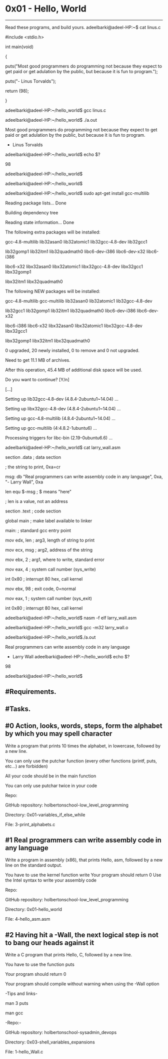# 0x01 - Hello, World
--------------------------------------------------------------------
Read these programs, and build yours.
adeelbarki@adeel-HP:~$ cat linus.c

#include <stdio.h>

int main(void)

{

puts("Most good programmers do programming not because they expect to get paid or get adulation by the public, but because it is fun to program.");

puts("- Linus Torvalds");

return (98);

}

adeelbarki@adeel-HP:~/hello_world$ gcc linus.c

adeelbarki@adeel-HP:~/hello_world$ ./a.out

Most good programmers do programming not because they expect to get paid or get adulation by the public, but because it is fun to program.
- Linus Torvalds

adeelbarki@adeel-HP:~/hello_world$ echo $?

98

adeelbarki@adeel-HP:~/hello_world$

adeelbarki@adeel-HP:~/hello_world$

adeelbarki@adeel-HP:~/hello_world$ sudo apt-get install gcc-multilib

Reading package lists... Done

Building dependency tree

Reading state information... Done

The following extra packages will be installed:

gcc-4.8-multilib lib32asan0 lib32atomic1 lib32gcc-4.8-dev lib32gcc1

lib32gomp1 lib32itm1 lib32quadmath0 libc6-dev-i386 libc6-dev-x32 libc6-i386

libc6-x32 libx32asan0 libx32atomic1 libx32gcc-4.8-dev libx32gcc1 libx32gomp1

libx32itm1 libx32quadmath0

The following NEW packages will be installed:

gcc-4.8-multilib gcc-multilib lib32asan0 lib32atomic1 lib32gcc-4.8-dev

lib32gcc1 lib32gomp1 lib32itm1 lib32quadmath0 libc6-dev-i386 libc6-dev-x32

libc6-i386 libc6-x32 libx32asan0 libx32atomic1 libx32gcc-4.8-dev libx32gcc1

libx32gomp1 libx32itm1 libx32quadmath0

0 upgraded, 20 newly installed, 0 to remove and 0 not upgraded.

Need to get 11.1 MB of archives.

After this operation, 45.4 MB of additional disk space will be used.

Do you want to continue? [Y/n]

[...]

Setting up lib32gcc-4.8-dev (4.8.4-2ubuntu1~14.04) ...

Setting up libx32gcc-4.8-dev (4.8.4-2ubuntu1~14.04) ...

Setting up gcc-4.8-multilib (4.8.4-2ubuntu1~14.04) ...

Setting up gcc-multilib (4:4.8.2-1ubuntu6) ...

Processing triggers for libc-bin (2.19-0ubuntu6.6) ...

adeelbarki@adeel-HP:~/hello_world$ cat larry_wall.asm

section .data ; data section

; the string to print, 0xa=cr

msg: db "Real programmers can write assembly code in any language", 0xa, "- Larry Wall", 0xa

len equ $-msg ; $ means "here"

; len is a value, not an address


section .text ; code section

global main ; make label available to linker

main: ; standard gcc entry point

mov edx, len ; arg3, length of string to print

mov ecx, msg ; arg2, address of the string

mov ebx, 2 ; arg1, where to write, standard error

mov eax, 4 ; system call number (sys_write)

int 0x80 ; interrupt 80 hex, call kernel

mov ebx, 98 ; exit code, 0=normal

mov eax, 1 ; system call number (sys_exit)

int 0x80 ; interrupt 80 hex, call kernel

adeelbarki@adeel-HP:~/hello_world$ nasm -f elf larry_wall.asm

adeelbarki@adeel-HP:~/hello_world$ gcc -m32 larry_wall.o

adeelbarki@adeel-HP:~/hello_world$./a.out

Real programmers can write assembly code in any language
- Larry Wall
adeelbarki@adeel-HP:~/hello_world$ echo $?

98

adeelbarki@adeel-HP:~/hello_world$

#Requirements.
------------------------------------------------------------------------------------------

#Tasks.
------------------------------------------------------------------------------------------

#0 Action, looks, words, steps, form the alphabet by which you may spell character
------------------------------------------------------------------------------------------
Write a program that prints 10 times the alphabet, in lowercase, followed by a new line.

You can only use the putchar function (every other functions (printf, puts, etc…) are forbidden)

All your code should be in the main function

You can only use putchar twice in your code

Repo:

GitHub repository: holbertonschool-low_level_programming

Directory: 0x01-variables_if_else_while

File: 3-print_alphabets.c


#1 Real programmers can write assembly code in any language
---------------------------------------------------------------------------------------------
Write a program in assembly (x86), that prints Hello, asm, followed by a new line on the standard output.

You have to use the kernel function write
Your program should return 0
Use the Intel syntax to write your assembly code 

Repo:

GitHub repository: holbertonschool-low_level_programming

Directory: 0x01-hello_world

File: 4-hello_asm.asm

#2 Having hit a -Wall, the next logical step is not to bang our heads against it 
-----------------------------------------------------------------------------------------------
Write a C program that prints Hello, C, followed by a new line.

You have to use the function puts

Your program should return 0

Your program should compile without warning when using the -Wall option

-Tips and links-

man 3 puts

man gcc

-Repo:-

GitHub repository: holbertonschool-sysadmin_devops

Directory: 0x03-shell_variables_expansions

File: 1-hello_Wall.c


